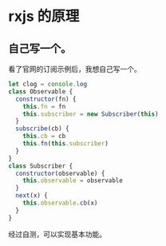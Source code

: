 # rxjs 的原理

## 自己写一个。

看了官网的订阅示例后，我想自己写一个。

```js
let clog = console.log
class Observable {
  constructor(fn) {
    this.fn = fn
    this.subscriber = new Subscriber(this)
  }
  subscribe(cb) {
    this.cb = cb
    this.fn(this.subscriber)
  }
}
class Subscriber {
  constructor(observable) {
    this.observable = observable
  }
  next(x) {
    this.observable.cb(x)
  }
}
```

经过自测，可以实现基本功能。
